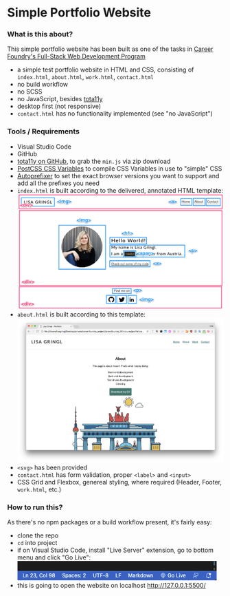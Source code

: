 # Simple Portfolio Website

### What is this about?
This simple portfolio website has been built as one of the tasks in [Career Foundry's Full-Stack Web Development Program](https://careerfoundry.com/en/courses/become-a-web-developer/)

- a simple test portfolio website in HTML and CSS, consisting of `index.html`, `about.html`, `work.html`, `contact.html`
- no build workflow
- no SCSS
- no JavaScript, besides [tota11y](https://khan.github.io/tota11y/)
- desktop first (not responsive)
- `contact.html` has no functionality implemented (see "no JavaScript")

### Tools / Requirements
- Visual Studio Code
- GitHub
- [tota11y on GitHub](https://github.com/Khan/tota11y/releases/tag/0.1.6), to grab the `min.js` via zip download
- [PostCSS CSS Variables](https://madlittlemods.github.io/postcss-css-variables/playground/) to compile CSS Variables in use to "simple" CSS
- [Autoprefixer](http://autoprefixer.github.io/) to set the exact browser versions you want to support and add all the prefixes you need
- `index.html` is built according to the delivered, annotated HTML template: ![template index](img/template-index-page.jpg)
- `about.html` is built according to this template: ![template about](img/template-about-page.png)
- `<svg>` has been provided
- `contact.html` has form validation, proper `<label>` and `<input>`
- CSS Grid and Flexbox, genereal styling, where required (Header, Footer, `work.html`, etc.)

### How to run this?
As there's no npm packages or a build workflow present, it's fairly easy:
- clone the repo
- `cd` into project
- if on Visual Studio Code, install "Live Server" extension, go to bottom menu and click "Go Live": <br>
![Visual Studio Code Screenhot Go Live](img/screenshot-golive.png) <br>
- this is going to open the website on localhost http://127.0.0.1:5500/

